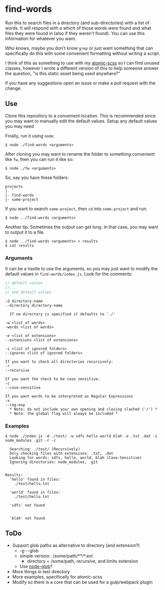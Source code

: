 # find-words

Run this to search files in a directory (and sub-directories) with a list of words. It will respond with a which of those words were found and what files they were found in (also if they weren't found). You can use this information for whatever you want.

Who knows, maybe you don't know `grep` or just want something that can specifically do this with some convenient formatting without writing a script.

I think of this as something to use with my <a href="https://github.com/internetErik/atomic-scss" target="_blank">atomic-scss</a> so I can find unused classes, however I wrote a different version of this to help someone answer the question, "is this static asset being used anywhere?"

If you have any suggestions open an issue or make a pull request with the change.

## Use

Clone this repository to a convenient location. This is recommended since you may want to manually edit the default values. Setup any default values you may need 

Finally, run it using `node`:

```
$ node ./find-words <arguments>
```

After cloning you may want to rename the folder to something convenient like `fw`, then you can run it like so:

```
$ node ./fw <arguments>
```

So, say you have these folders:

```
projects
|
|- find-words
|- some-project
```

If you want to search `some-project`, then `cd` into `some-project` and run:

```
$ node ../find-words <arguments>
```

Another tip: Sometimes the output can get long. In that case, you may want to output it to a file.

```
$ node ../find-words <arguments> > results
$ cat results
```

### Arguments

It can be a hastle to use the arguments, so you may just want to modify the default values in `find-words/index.js`. Look for the comments:

```JavaScript
// default values
//...
// end default values
```

```
-d directory-name
--directory directory-name

  If no directory is specified it defaults to './'

-w <list of words>
-words <list of words>

-e <list of extensions>
--extensions <list of extensions>

-i <list of ignored folders>
--ignores <list of ignored folders>

If you want to check all directories recursively:
-r
--recursive

If you want the check to be case sensitive:
-c
--case-sensitive

If you want words to be interpreted as Regular Expressions
-x
--reg-exp
  * Note: do not include your own opening and closing slashed ('/') *
  * Note: the global flag will always be included *

```


### Examples

```
$ node ./index.js -d ./test/ -w sdfs hello world blah -e .txt .dat -i node_modules .git -r -c

  Searching: ./test/ (Recursively)
  Only checking files with extensions: .txt, .dat
  Looking for words: sdfs, hello, world, blah (Case-Sensitive)
  Ignoring directories: node_modules, .git


Results:
  'hello' found in files:
    ./test/hello.txt

  'world' found in files:
    ./test/hello.txt

  'sdfs' not found


  'blah' not found
```

## ToDo

* Support glob paths as alternative to directory (and extension?)
  * -g --glob
  * simple version: ./some/path/**/*.ext
    * directory = /some/path, recursive, and limits extension
  * Use <a href="https://github.com/isaacs/node-glob" target="_blank">node-glob</a>?
* More things in test directory
* More examples, specifically for atomic-scss
* Modify so there is a core that can be used for a gulp/webpack plugin

